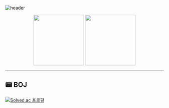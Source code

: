 ![header](https://capsule-render.vercel.app/api?type=waving&color=gradient&customColorList=FFE5B9,FFDDE2,FFF0F5&height=200&text=jiminkim&fontSize=50&fontAlign=82&animation=twinkling)


<p align="center">
  <img src="https://github-readme-stats.vercel.app/api?username=jinnieusLab&show_icons=true&theme=radical" height="160px"/>
  <img src="https://github-readme-stats.vercel.app/api/top-langs/?username=jinnieusLab&layout=compact&theme=cobalt" height="160px"/>
</p>

---

## 📟 BOJ

[![Solved.ac 프로필](http://mazassumnida.wtf/api/v2/generate_badge?boj=geniuslab)](https://solved.ac/geniuslab)
